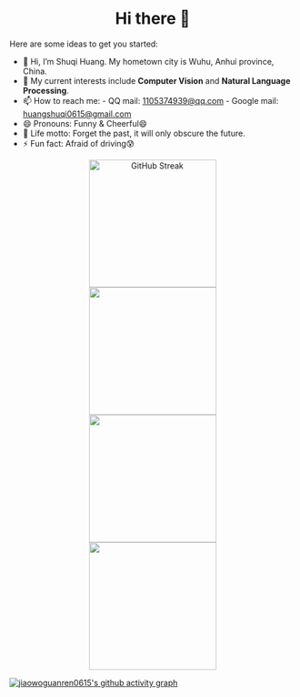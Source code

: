 <h1 align="center">Hi there 👋</h1>

<!--
**jiaowoguanren0615/jiaowoguanren0615** is a ✨ _special_ ✨ repository because its `README.md` (this file) appears on your GitHub profile.
[![GitHub Streak](https://streak-stats.demolab.com/?user=jiaowoguanren0615)](https://git.io/streak-stats)
- 💬 Ask me about if you want to discuss knowledge about AI with me or if you have any questions about my github warehouse code.
- 👯 I’m looking to collaborate on communicating knowledge about AI, including computer vision, natural language processing, etc.
- 🔭 I will be joining the Department of Artificial Intelligence(AI) as a master student at Monash University.
-->


Here are some ideas to get you started:
- 👋 Hi, I’m Shuqi Huang. My hometown city is Wuhu, Anhui province, China.
- 🌱 My current interests include __Computer Vision__ and __Natural Language Processing__.
- 📫 How to reach me:
                      - QQ mail: 1105374939@qq.com
                      - Google mail: huangshuqi0615@gmail.com
- 😄 Pronouns: Funny & Cheerful😄
- 💪 Life motto: Forget the past, it will only obscure the future.
- ⚡ Fun fact: Afraid of driving😰

<div align="center">
  <img height="224px" src="https://streak-stats.demolab.com/?user=jiaowoguanren0615" alt="GitHub Streak">
</div>

<div align="center"> 
  <img height="224px" src="https://github-readme-stats.vercel.app/api?username=jiaowoguanren0615&hide_title=true&hide_border=true&show_icons=trueline_height=32&text_color=000&icon_color=000&bg_color=0,ea6161,ffc64d,fffc4d,52fa5a&theme=graywhite" /> 
</div>

<div align="center"> 
  <img height="224px" src="https://github-readme-stats.vercel.app/api/top-langs/?username=jiaowoguanren0615&hide_title=true&hide_border=true&layout=compact&langs_count=12&text_color=000&icon_color=fff&bg_color=0,52fa5a,4dfcff,c64dff&theme=graywhite" /> 
</div>

<div align="center"> <img height="224px" src="https://github-profile-trophy.vercel.app/?username=jiaowoguanren0615" /> </div>

[![jiaowoguanren0615's github activity graph](https://github-readme-activity-graph.vercel.app/graph?username=jiaowoguanren0615&theme=dracula)](https://github.com/ashutosh00710/github-readme-activity-graph)
